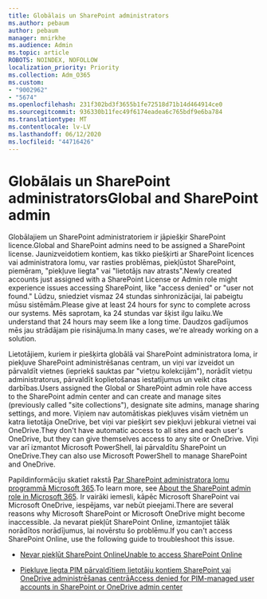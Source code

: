 ```yaml
---
title: Globālais un SharePoint administrators
ms.author: pebaum
author: pebaum
manager: mnirkhe
ms.audience: Admin
ms.topic: article
ROBOTS: NOINDEX, NOFOLLOW
localization_priority: Priority
ms.collection: Adm_O365
ms.custom:
- "9002962"
- "5674"
ms.openlocfilehash: 231f302bd3f3655b1fe72518d71b14d464914ce0
ms.sourcegitcommit: 936330b11fec49f6174eadea6c765bdf9e6ba784
ms.translationtype: MT
ms.contentlocale: lv-LV
ms.lasthandoff: 06/12/2020
ms.locfileid: "44716426"
---
```

# <a name="global-and-sharepoint-admin"></a><span data-ttu-id="c6768-102">Globālais un SharePoint administrators</span><span class="sxs-lookup"><span data-stu-id="c6768-102">Global and SharePoint admin</span></span>

<span data-ttu-id="c6768-103">Globālajiem un SharePoint administratoriem ir jāpiešķir SharePoint licence.</span><span class="sxs-lookup"><span data-stu-id="c6768-103">Global and SharePoint admins need to be assigned a SharePoint license.</span></span> <span data-ttu-id="c6768-104">Jaunizveidotiem kontiem, kas tikko piešķirti ar SharePoint licences vai administratora lomu, var rasties problēmas, piekļūstot SharePoint, piemēram, "piekļuve liegta" vai "lietotājs nav atrasts".</span><span class="sxs-lookup"><span data-stu-id="c6768-104">Newly created accounts just assigned with a SharePoint License or Admin role might experience issues accessing SharePoint, like "access denied" or "user not found."</span></span> <span data-ttu-id="c6768-105">Lūdzu, sniedziet vismaz 24 stundas sinhronizācijai, lai pabeigtu mūsu sistēmām.</span><span class="sxs-lookup"><span data-stu-id="c6768-105">Please give at least 24 hours for sync to complete across our systems.</span></span> <span data-ttu-id="c6768-106">Mēs saprotam, ka 24 stundas var šķist ilgu laiku.</span><span class="sxs-lookup"><span data-stu-id="c6768-106">We understand that 24 hours may seem like a long time.</span></span> <span data-ttu-id="c6768-107">Daudzos gadījumos mēs jau strādājam pie risinājuma.</span><span class="sxs-lookup"><span data-stu-id="c6768-107">In many cases, we're already working on a solution.</span></span>

<span data-ttu-id="c6768-108">Lietotājiem, kuriem ir piešķirta globālā vai SharePoint administratora loma, ir piekļuve SharePoint administrēšanas centram, un viņi var izveidot un pārvaldīt vietnes (iepriekš sauktas par "vietņu kolekcijām"), norādīt vietņu administratorus, pārvaldīt koplietošanas iestatījumus un veikt citas darbības.</span><span class="sxs-lookup"><span data-stu-id="c6768-108">Users assigned the Global or SharePoint admin role have access to the SharePoint admin center and can create and manage sites (previously called "site collections"), designate site admins, manage sharing settings, and more.</span></span> <span data-ttu-id="c6768-109">Viņiem nav automātiskas piekļuves visām vietnēm un katra lietotāja OneDrive, bet viņi var piešķirt sev piekļuvi jebkurai vietnei vai OneDrive.</span><span class="sxs-lookup"><span data-stu-id="c6768-109">They don't have automatic access to all sites and each user's OneDrive, but they can give themselves access to any site or OneDrive.</span></span> <span data-ttu-id="c6768-110">Viņi var arī izmantot Microsoft PowerShell, lai pārvaldītu SharePoint un OneDrive.</span><span class="sxs-lookup"><span data-stu-id="c6768-110">They can also use Microsoft PowerShell to manage SharePoint and OneDrive.</span></span>

<span data-ttu-id="c6768-111">Papildinformāciju skatiet rakstā [Par SharePoint administratora lomu programmā Microsoft 365](https://docs.microsoft.com/sharepoint/sharepoint-admin-role).</span><span class="sxs-lookup"><span data-stu-id="c6768-111">To learn more, see [About the SharePoint admin role in Microsoft 365](https://docs.microsoft.com/sharepoint/sharepoint-admin-role).</span></span>
<span data-ttu-id="c6768-112">Ir vairāki iemesli, kāpēc Microsoft SharePoint vai Microsoft OneDrive, iespējams, var nebūt pieejami.</span><span class="sxs-lookup"><span data-stu-id="c6768-112">There are several reasons why Microsoft SharePoint or Microsoft OneDrive might become inaccessible.</span></span> <span data-ttu-id="c6768-113">Ja nevarat piekļūt SharePoint Online, izmantojiet tālāk norādītos norādījumus, lai novērstu šo problēmu.</span><span class="sxs-lookup"><span data-stu-id="c6768-113">If you can't access SharePoint Online, use the following guide to troubleshoot this issue.</span></span>

- [<span data-ttu-id="c6768-114">Nevar piekļūt SharePoint Online</span><span class="sxs-lookup"><span data-stu-id="c6768-114">Unable to access SharePoint Online</span></span>](https://docs.microsoft.com/sharepoint/troubleshoot/sharing-and-permissions/sharepoint-online-inaccessible)

- [<span data-ttu-id="c6768-115">Piekļuve liegta PIM pārvaldītiem lietotāju kontiem SharePoint vai OneDrive administrēšanas centrā</span><span class="sxs-lookup"><span data-stu-id="c6768-115">Access denied for PIM-managed user accounts in SharePoint or OneDrive admin center</span></span>](https://docs.microsoft.com/sharepoint/troubleshoot/administration/access-denied-to-pim-user-accounts)